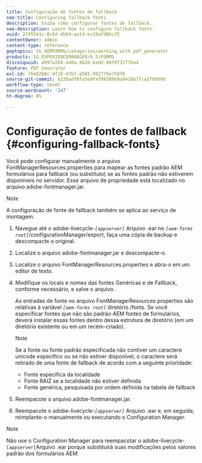 ```yaml
---
title: Configuração de fontes de fallback
seo-title: Configuring fallback fonts
description: Saiba como configurar fontes de fallback.
seo-description: Learn how to configure fallback fonts.
uuid: 2745541c-8c6d-4bb4-aa14-ec19afd6bc35
contentOwner: admin
content-type: reference
geptopics: SG_AEMFORMS/categories/working_with_pdf_generator
products: SG_EXPERIENCEMANAGER/6.5/FORMS
discoiquuid: d997a268-a40a-462d-badd-94f0731f7ba4
feature: PDF Generator
exl-id: 76dd2b0c-9f16-47bf-a565-99277be750fb
source-git-commit: b220adf6fa3e9faf94389b9a9416b7fca2f89d9d
workflow-type: tm+mt
source-wordcount: '247'
ht-degree: 0%

---
```


# Configuração de fontes de fallback {#configuring-fallback-fonts}

Você pode configurar manualmente o arquivo FontManagerResources.properties para mapear as fontes padrão AEM formulários para fallback (ou substituto) se as fontes padrão não estiverem disponíveis no servidor. Esse arquivo de propriedade está localizado no arquivo adobe-fontmanager.jar.

>[!NOTE]
>
>A configuração de fonte de fallback também se aplica ao serviço de montagem.

1. Navegue até o adobe-livecycle-*`[appserver]`* Arquivo .ear no *`[aem-forms root]`*/configurationManager/export, faça uma cópia de backup e descompacte o original.
1. Localize o arquivo adobe-fontmanager.jar e descompacte-o.
1. Localize o arquivo FontManagerResources.properties e abra-o em um editor de texto.
1. Modifique os locais e nomes das fontes Genéricas e de Fallback, conforme necessário, e salve o arquivo.

   As entradas de fonte no arquivo FontManagerResources.properties são relativas à variável *`[aem-forms root]`* diretório /fonts. Se você especificar fontes que não são padrão AEM fontes de formulários, deverá instalar essas fontes dentro dessa estrutura de diretório (em um diretório existente ou em um recém-criado).

   >[!NOTE]
   >
   >Se a fonte ou fonte padrão especificada não contiver um caractere unicode específico ou se não estiver disponível, o caractere será retirado de uma fonte de fallback de acordo com a seguinte prioridade:

   * Fonte específica da localidade
   * Fonte RAIZ se a localidade não estiver definida
   * Fonte genérica, pesquisada por ordem definida na tabela de fallback

1. Reempacote o arquivo adobe-fontmanager.jar.
1. Reempacote o adobe-livecycle-*`[appserver]`* Arquivo .ear e, em seguida, reimplante-o manualmente ou executando o Configuration Manager.

>[!NOTE]
>
>Não use o Configuration Manager para reempacotar o adobe-livecycle-`[appserver]`Arquivo .ear porque substituirá suas modificações pelos valores padrão dos formulários AEM.
